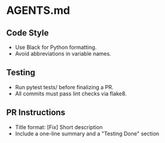 # AGENTS.md

## Code Style

- Use Black for Python formatting.
- Avoid abbreviations in variable names.

## Testing

- Run pytest tests/ before finalizing a PR.
- All commits must pass lint checks via flake8.

## PR Instructions

- Title format: [Fix] Short description
- Include a one-line summary and a "Testing Done" section
